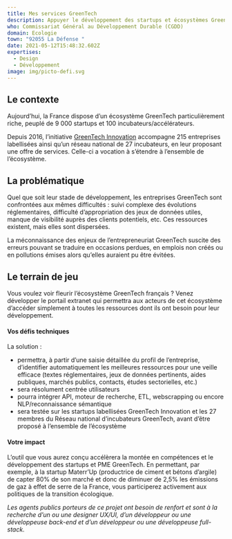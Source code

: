 ```yaml
---
title: Mes services GreenTech
description: Appuyer le développement des startups et écosystèmes GreenTech
who: Commissariat Général au Développement Durable (CGDD)
domain: Ecologie
town: "92055 La Défense "
date: 2021-05-12T15:48:32.602Z
expertises:
  - Design
  - Développement
image: img/picto-defi.svg
---
```

## Le contexte

Aujourd’hui, la France dispose d’un écosystème GreenTech particulièrement riche, peuplé de 9 000 startups et 100 incubateurs/accélérateurs. 

Depuis 2016, l’initiative [GreenTech Innovation](https://greentechinnovation.fr/) accompagne 215 entreprises labellisées ainsi qu’un réseau national de 27 incubateurs, en leur proposant une offre de services. Celle-ci a vocation à s’étendre à l’ensemble de l’écosystème. 

## La problématique

Quel que soit leur stade de développement, les entreprises GreenTech sont confrontées aux mêmes difficultés : suivi complexe des évolutions réglementaires, difficulté d’appropriation des jeux de données utiles, manque de visibilité auprès des clients potentiels, etc. Ces ressources existent, mais elles sont dispersées. 

La méconnaissance des enjeux de l’entrepreneuriat GreenTech suscite des erreurs pouvant se traduire en occasions perdues, en emplois non créés ou en pollutions émises alors qu’elles auraient pu être évitées. 

## Le terrain de jeu 

Vous voulez voir fleurir l’écosystème GreenTech français ? Venez développer le portail extranet qui permettra aux acteurs de cet écosystème d’accéder simplement à toutes les ressources dont ils ont besoin pour leur développement. 

#### Vos défis techniques 

La solution : 
* permettra, à partir d’une saisie détaillée du profil de l’entreprise, d’identifier automatiquement les meilleures ressources pour une veille efficace (textes réglementaires, jeux de données pertinents, aides publiques, marchés publics, contacts, études sectorielles, etc.) 
* sera résolument centrée utilisateurs 
* pourra intégrer API, moteur de recherche, ETL, webscrapping ou encore NLP/reconnaissance sémantique 
* sera testée sur les startups labellisées GreenTech Innovation et les 27 membres du Réseau national d’incubateurs GreenTech, avant d’être proposé à l’ensemble de l’écosystème

#### Votre impact 

L’outil que vous aurez conçu accélèrera la montée en compétences et le développement des startups et PME GreenTech. En permettant, par exemple, à la startup Materr’Up (productrice de ciment et bétons d’argile) de capter 80% de son marché et donc de diminuer de 2,5% les émissions de gaz à effet de serre de la France, vous participerez activement aux politiques de la transition écologique. 

_Les agents publics porteurs de ce projet ont besoin de renfort et sont à la recherche d’un ou une designer UX/UI, d’un développeur ou une développeuse back-end et d’un développeur ou une développeuse full-stack._
